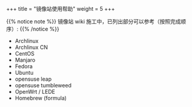 +++
title = "镜像站使用帮助"
weight = 5
+++

{{% notice note %}}
镜像站 wiki 施工中，已列出部分可以参考（按照完成顺序）:
{{% /notice %}}

- Archlinux
- Archlinux CN
- CentOS
- Manjaro
- Fedora
- Ubuntu
- opensuse leap
- opensuse tumbleweed
- OpenWrt / LEDE
- Homebrew (formula)
